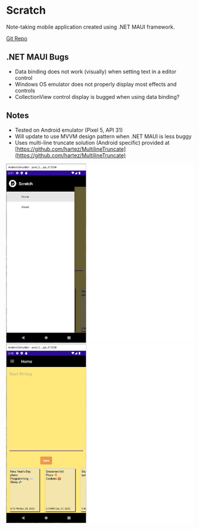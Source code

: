 # Scratch
Note-taking mobile application created using .NET MAUI framework.

[Git Repo](https://github.com/grepsedawkcat/dotnet-maui-application)  

## .NET MAUI Bugs
* Data binding does not work (visually) when setting text in a editor control
* Windows OS emulator does not properly display most effects and controls
* CollectionView control display is bugged when using data binding?

## Notes
* Tested on Android emulator (Pixel 5, API 31)
* Will update to use MVVM design pattern when .NET MAUI is less buggy
* Uses multi-line truncate solution (Android specific) provided at [https://github.com/hartez/MultilineTruncate](https://github.com/hartez/MultilineTruncate) 

![Image](Untitled.PNG)
![Image](Untitled1.PNG)
